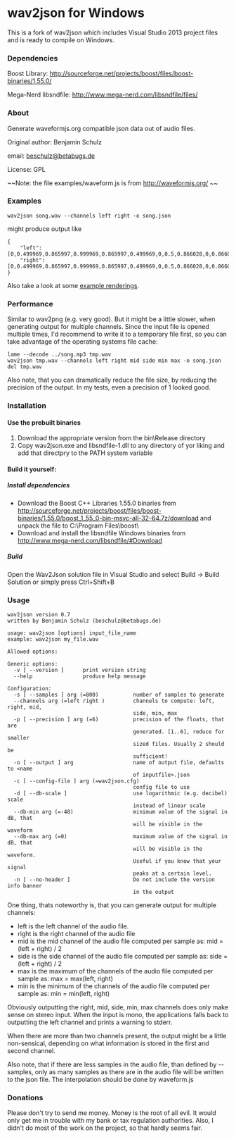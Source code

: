 wav2json for Windows
====================

This is a fork of wav2json which includes Visual Studio 2013 project files and is ready to compile on Windows.

### Dependencies

Boost Library: http://sourceforge.net/projects/boost/files/boost-binaries/1.55.0/

Mega-Nerd libsndfile: http://www.mega-nerd.com/libsndfile/files/

### About

Generate waveformjs.org compatible json data out of audio files.



Original author: Benjamin Schulz

email: beschulz@betabugs.de

License: GPL



~~Note: the file examples/waveform.js is from http://waveformjs.org/ ~~

### Examples

    wav2json song.wav --channels left right -o song.json

might produce output like

    {
        "left":[0,0.499969,0.865997,0.999969,0.865997,0.499969,0,0.5,0.866028,0,0.866028,0.5],
        "right":[0,0.499969,0.865997,0.999969,0.865997,0.499969,0,0.5,0.866028,0,0.866028,0.5],
    }

Also take a look at some [example renderings](http://beschulz.github.com/wav2json/).

### Performance
Similar to wav2png (e.g. very good). But it might be a little slower, when generating output for multiple channels.
Since the input file is opened multiple times, I'd recommend to write it to a temporary file first, so you can take advantage of the operating systems file cache:

    lame --decode ../song.mp3 tmp.wav
    wav2json tmp.wav --channels left right mid side min max -o song.json
    del tmp.wav

Also note, that you can dramatically reduce the file size, by reducing the precision of the output. In my tests, even a precision of 1 looked good.

### Installation

#### Use the prebuilt binaries

1. Download the appropriate version from the bin\Release directory
2. Copy wav2json.exe and libsndfile-1.dll to any directory of yor liking and add that directpry to the PATH system variable


#### Build it yourself:

##### Install dependencies
- Download the Boost C++ Libraries 1.55.0 binaries from http://sourceforge.net/projects/boost/files/boost-binaries/1.55.0/boost_1_55_0-bin-msvc-all-32-64.7z/download and unpack the file to C:\Program Files\boost\
- Download and install the libsndfile Windows binaries from http://www.mega-nerd.com/libsndfile/#Download

##### Build
Open the Wav2Json solution file in Visual Studio and select Build -> Build Solution or simply press Ctrl+Shift+B

### Usage

    wav2json version 0.7
    written by Benjamin Schulz (beschulz@betabugs.de)

    usage: wav2json [options] input_file_name
    example: wav2json my_file.wav

    Allowed options:

    Generic options:
      -v [ --version ]      print version string
      --help                produce help message

    Configuration:
      -s [ --samples ] arg (=800)           number of samples to generate
      --channels arg (=left right )         channels to compute: left, right, mid, 
                                            side, min, max
      -p [ --precision ] arg (=6)           precision of the floats, that are 
                                            generated. [1..6], reduce for smaller 
                                            sized files. Usually 2 should be 
                                            sufficient!
      -o [ --output ] arg                   name of output file, defaults to <name 
                                            of inputfile>.json
      -c [ --config-file ] arg (=wav2json.cfg)
                                            config file to use
      -d [ --db-scale ]                     use logarithmic (e.g. decibel) scale 
                                            instead of linear scale
      --db-min arg (=-48)                   minimum value of the signal in dB, that
                                            will be visible in the waveform
      --db-max arg (=0)                     maximum value of the signal in dB, that
                                            will be visible in the waveform. 
                                            Useful if you know that your signal 
                                            peaks at a certain level.
      -n [ --no-header ]                    Do not include the version info banner 
                                            in the output


One thing, thats noteworthy is, that you can generate output for multiple channels:

* left is the left channel of the audio file.
* right is the right channel of the audio file
* mid is the mid channel of the audio file computed per sample as: mid = (left + right) / 2
* side is the side channel of the audio file computed per sample as: side = (left + right) / 2
* max is the maximum of the channels of the audio file computed per sample as: max = max(left, right)
* min is the minimum of the channels of the audio file computed per sample as: min = min(left, right)

Obviously outputting the right, mid, side, min, max channels does only make sense on stereo input. When the input is mono,
the applications falls back to outputting the left channel and prints a warning to stderr.

When there are more than two channels present, the output might be a little non-sensical, depending on what information is stored in the first and second channel.

Also note, that if there are less samples in the audio file, than defined by --samples, only as many samples as there are in the audio file will be written to the json file. The interpolation should be done by waveform.js

### Donations
Please don't try to send me money. Money is the root of all evil. It would only get me in trouble with my bank or tax regulation authorities. Also, I didn't do most of the work on the project, so that hardly seems fair.